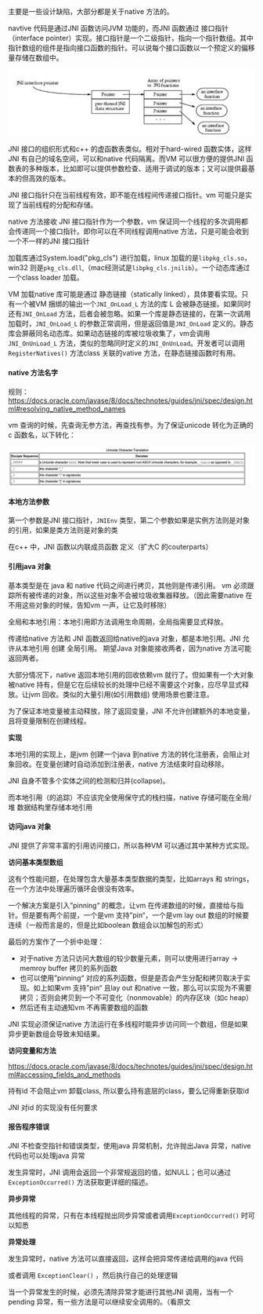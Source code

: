 

主要是一些设计缺陷，大部分都是关于native 方法的。

navtive 代码是通过JNI 函数访问JVM 功能的，而JNI 函数通过 接口指针（interface pointer）实现。接口指针是一个二级指针，指向一个指针数组。其中指针数组的组件是指向接口函数的指针。可以说每个接口函数以一个预定义的偏移量存储在数组中。

![image-20200506100034003](image-20200506100034003.png)

JNI 接口的组织形式和c++ 的虚函数表类似。相对于hard-wired 函数实体，这样JNI 有自己的域名空间，可以和native 代码隔离。而VM 可以很方便的提供JNI 函数表的多种版本，比如即可以提供参数检查、适用于调试的版本；又可以提供最基本的但高效的版本。  

JNI 接口指针只在当前线程有效，即不能在线程间传递接口指针。vm 可能只是实现了当前线程的分配和存储。

native 方法接收 JNI 接口指针作为一个参数，vm 保证同一个线程的多次调用都会传递同一个接口指针。即你可以在不同线程调用native 方法，只是可能会收到一个不一样的JNI 接口指针  

加载库通过System.load("pkg_cls") 进行加载，linux 加载的是`libpkg_cls.so`，win32 则是`pkg_cls.dll`,（mac经测试是`libpkg_cls.jnilib`）。一个动态库通过一个class loader 加载。  

VM 加载native 库可能是通过 静态链接（statically linked），具体要看实现。只有一个被VM 捆绑的输出一个`JNI_OnLoad_L` 方法的库 L 会被静态链接。如果同时还有`JNI_OnLoad` 方法，后者会被忽略。如果一个库是静态链接的，在第一次调用加载时，`JNI_OnLoad_L` 的参数正常调用，但是返回值是`JNI_OnLoad` 定义的。静态库会屏蔽同名动态库。如果动态链接的库被垃圾收集了，vm会调用 `JNI_OnUnLoad_L` 方法，类似的忽略同时定义的`JNI_OnUnLoad`。开发者可以调用`RegisterNatives()` 方法class 关联的vative 方法，在静态链接函数时有用。  



#### native 方法名字

规则：https://docs.oracle.com/javase/8/docs/technotes/guides/jni/spec/design.html#resolving_native_method_names  

vm 查询的时候，先查询无参方法，再查找有参。为了保证unicode 转化为正确的c 函数名，以下转化：

![image-20200506111304455](image-20200506111304455.png)



#### 本地方法参数

第一个参数是JNI 接口指针，`JNIEnv` 类型，第二个参数如果是实例方法则是对象的引用，如果是类方法则是对象的类

在c++ 中，JNI 函数以内联成员函数 定义（扩大C 的couterparts）



#### 引用java 对象

基本类型是在 java 和 native 代码之间进行拷贝，其他则是传递引用。 vm 必须跟踪所有被传递的对象，所以这些对象不会被垃圾收集器释放。（因此需要native 在不用这些对象的时候，告知vm 一声，让它及时移除）  

全局和本地引用：本地引用即方法调用生命周期，全局指需要显式释放。  

传递给native 方法和 JNI 函数返回给native的java 对象，都是本地引用。JNI 允许从本地引用 创建 全局引用。 期望Java 对象能接收两者，因为native 方法可能返回两者。  

大部分情况下，native 返回本地引用的回收依赖vm 就行了。但如果有一个大对象被native 持有，但是它在后续较长的处理中已经不需要这个对象，应尽早显式释放。让jvm 回收。类似的大量引用(如引用数组) 使用场景也要注意。

为了保证本地变量被主动释放，除了返回变量，JNI 不允许创建额外的本地变量，且将变量限制在创建线程。  

**实现**

本地引用的实现上，是jvm 创建一个java 到native 方法的转化注册表，会阻止对象回收。在变量创建时自动添加到注册表，native 方法结束时自动移除。  

JNI 自身不管多个实体之间的检测和归并(collapse)。  

而本地引用（的追踪）不应该完全使用保守式的栈扫描，native 存储可能在全局/堆 数据结构里存储本地引用  

#### 访问java 对象

JNI 提供了非常丰富的引用访问接口，所以各种VM 可以通过其中某种方式实现。  

**访问基本类型数组**

这有个性能问题，在处理包含大量基本类型数据的类型，比如arrays 和 strings，在一个方法中处理遍历循环会很没有效率。   

一个解决方案是引入”pinning“ 的概念，让vm 在传递数组的时候，直接给与指针。但是要有两个前提，一个是vm 支持”pin“，一个是vm lay out 数组的时候要连续（一般而言是的，但是比如boolean 数组会以加解包的形式）  

最后的方案作了一个折中处理：

- 对于native 方法只访问大数组的较少数量元素，则可以使用进行array -> memroy buffer 拷贝的系列函数
- 也可以使用”pinning“ 对应的系列函数，但是是否会产生分配和拷贝取决于实现。如上如果vm 支持”pin“ 且lay out 和native 一致，那么可以实现为不需要拷贝；否则会拷贝到一个不可变化（nonmovable）的内存区块（如c heap）
- 然后还有主动通知vm 不再需要数组的函数

JNI 实现必须保证native 方法运行在多线程时能异步访问同一个数组，但是如果异步更新数组会导致未知结果。

**访问变量和方法**

https://docs.oracle.com/javase/8/docs/technotes/guides/jni/spec/design.html#accessing_fields_and_methods  

持有id 不会阻止vm 卸载class, 所以要么持有底层的class，要么记得重新获取id

JNI 对id 的实现没有任何要求  

#### 报告程序错误

JNI 不检查空指针和错误类型，使用java 异常机制，允许抛出Java 异常，native 代码也可以处理java 异常  

发生异常时，JNI 调用会返回一个非常规返回的值，如NULL；也可以通过 `ExceptionOccurred()` 方法获取更详细的描述。  

**异步异常**

其他线程的异常，只有在本线程抛出同步异常或者调用`ExceptionOccurred()` 时可以知悉  

**异常处理**

发生异常时，native 方法可以直接返回，这样会把异常传递给调用的java 代码  

或者调用 `ExceptionClear()` ，然后执行自己的处理逻辑  

当一个异常发生的时候，必须先清除异常才能进行其他JNI 调用，当有一个pending 异常，有一些方法是可以继续安全调用的。（看原文  


